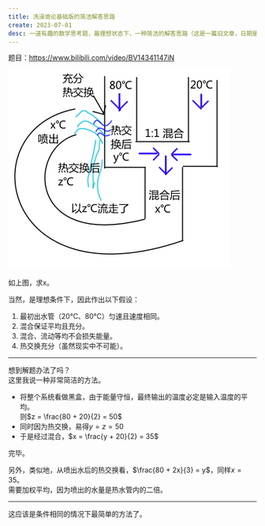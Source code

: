 ```yaml
---
title: 洗澡诡论基础版的简洁解答思路
create: 2023-07-01
desc: 一道有趣的数学思考题，最理想状态下，一种简洁的解答思路（这是一篇旧文章，日期是后来的）
---
```


题目：<https://www.bilibili.com/video/BV14341147iN>

![](../assets/xizaoguilun.png)

如上图，求x。

当然，是理想条件下，因此作出以下假设：

1. 最初出水管（20℃、80℃）匀速且速度相同。
1. 混合保证平均且充分。
1. 混合、流动等均不会损失能量。
1. 热交换充分（虽然现实中不可能）。

----

想到解题办法了吗？  
这里我说一种非常简洁的方法。

- 将整个系统看做黑盒，由于能量守恒，最终输出的温度必定是输入温度的平均。  
则$z = \frac{80 + 20}{2} = 50$
- 同时因为热交换，易得$y = z = 50$
- 于是经过混合，$x = \frac{y + 20}{2} = 35$

完毕。

另外，类似地，从喷出水后的热交换看，$\frac{80 + 2x}{3} = y$，同样$x = 35$。  
需要加权平均，因为喷出的水量是热水管内的二倍。

----

这应该是条件相同的情况下最简单的方法了。